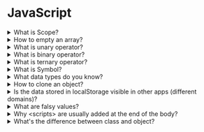 # JavaScript

<details>
  <summary>What is Scope?</summary>

- each function has its own scope
- only the code inside the function can access the variables scoped in that function
- scopes can be nested inside another
- variable name has to be unique within the same scope
</details>

<details>
  <summary>How to empty an array?</summary>
  
  * substitute with a new array
    ```js
    let arr = [1, 2, 3];
    arr = [];
    ```
  * set length of the array to 0
     ```js
    let arr = [1, 2, 3];
    arr.length = 0;
    ```
</details>

<details>
  <summary>What is unary operator?</summary>
  
  * it takes a single operand/argument and performs an operation
  * examples:
    * `!` logical NOT - converts to a boolean value then negates it
    * `+` unary plus - tries to convert an operand to a number 
    * `typeof` - returns a string which is a type of operand
</details>

<details>
  <summary>What is binary operator?</summary>
  
  * it works with two operands
  * most operators are binary:
    * Multiplicative Operators
    * Additive Operators
    * Bitwise Shift Operators
    * Relational Operators
    * Equality Operators
    * Binary Bitwise Operators
    * Binary Logical Operators
</details>

<details>
  <summary>What is ternary operator?</summary>
  
  * the only JavaScript operator that takes three operands
  * shortened version of `if ... else` statement
  * `condition ? ifTrueExpression : ifFalseExpression`
</details>

<details>
  <summary>What is Symbol?</summary>
  
  * a new primitive data type introduced in ES6
  * completely unique identifiers
    ```js
    let sym1 = Symbol('symbol');
    let sym2 = Symbol('symbol');
    console.log(sym1 === sym2) // → false
    ```
  * tokens that can be used as unique IDs
  * the only purpose of the text in the parentheses is to identify the symbol
</details>

<details>
  <summary>What data types do you know?</summary>
  
  Primitives - their purpose is to hold a value
  * `Undefined` 
  * `Number`
  * `String`
  * `Boolean`
  * `BigInt` - introduced in ES2020
  * `Symbol`
  Structural/reference types - they hold references to values
  * `Object`
  * `Function` - every function is derived from Object constructor
</details>

<details>
  <summary>How to clone an object?</summary>
  
  * `Object.assign()` (copying by reference)
    ```js
    let a = { a: 10 };
    let b = Object.assign({}, a);
    ```
  * `JSON.parse` and `JSON.stringify`
    ```js
    let a = { a: 10 };
    let b = JSON.parse(JSON.stringify(a));
    ```
  * spread operator (copying by reference)
    ```js
    let a = { a: 10 };
    let b = { ...a };
    ```
  * `for ... in` loop (copying by reference)
    ```js
    let a = { a: 10 };
    let b = {};
    for (let key in a) {
      b[key] = a[key];
    }
    ```
  * `cloneDeep` from Lodash
    ```js
    let a = { a: 10, b: { c: 10 } };
    let b = _.cloneDeep(a);
    ```
</details>

<details>
  <summary>Is the data stored in localStorage visible in other apps (different domains)?</summary>
 
  * the answer is **no**
  * data stored in `localStorage` is specific to the protocol of the page
  * In particular, data stored by a script on a site accessed with HTTP (e.g., http://example.com) 
    is put in a different localStorage object from the same site accessed with HTTPS (e.g., https://example.com).
</details>

<details>
  <summary>What are falsy values?</summary>
 
  * they are evaluated to false in conditionals
  * `0` 
  * `null`
  * `undefined`
  * `false`
  * `NaN`
  * `''` empty string
</details>

<details>
  <summary>Why &lt;scripts&gt; are usually added at the end of the body?</summary>
 
  * otherwise we would slow down the loading of our page
  * referencing the DOM elements in our script - we could use `DOMContentLoaded` event but
    moving the script to the end of the body is faster and easier
</details>

<details>
  <summary>What's the difference between class and object?</summary>
 
  * class is more like a schema and object can be created based on that schema
</details>
